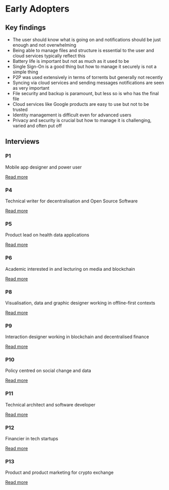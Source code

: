 # Early Adopters

## Key findings

* The user should know what is going on and notifications should be just enough and not overwhelming
* Being able to manage files and structure is essential to the user and cloud services typically reflect this
* Battery life is important but not as much as it used to be
* Single Sign-On is a good thing but how to manage it securely is not a simple thing
* P2P was used extensively in terms of torrents but generally not recently
* Syncing via cloud services and sending messages notifications are seen as very important
* File security and backup is paramount, but less so is who has the final file
* Cloud services like Google products are easy to use but not to be trusted
* Identity management is difficult even for advanced users
* Privacy and security is crucial but how to manage it is challenging, varied and often put off

## Interviews

### P1

Mobile app designer and power user

[Read more](p1.md)

### P4

Technical writer for decentralisation and Open Source Software

[Read more](p4.md)

### P5

Product lead on health data applications

[Read more](p5.md)

### P6

Academic interested in and lecturing on media and blockchain

[Read more](p6.md)

### P8

Visualisation, data and graphic designer working in offline-first contexts

[Read more](p8.md)

### P9

Interaction designer working in blockchain and decentralised finance

[Read more](p9.md)

### P10

Policy centred on social change and data

[Read more](p10.md)

### P11

Technical architect and software developer

[Read more](p11.md)

### P12

Financier in tech startups

[Read more](p12.md)

### P13

Product and product marketing for crypto exchange

[Read more](p13.md)

